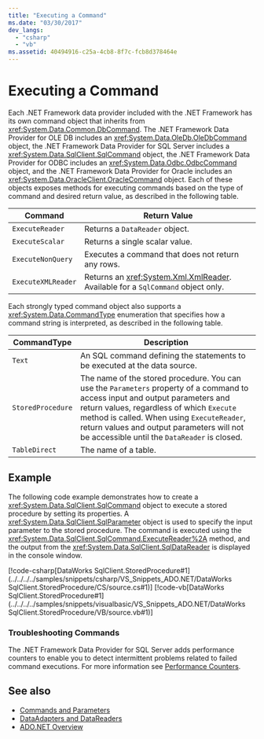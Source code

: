```yaml
---
title: "Executing a Command"
ms.date: "03/30/2017"
dev_langs: 
  - "csharp"
  - "vb"
ms.assetid: 40494916-c25a-4cb8-8f7c-fcb8d378464e
---
```

# Executing a Command
Each .NET Framework data provider included with the .NET Framework has its own command object that inherits from <xref:System.Data.Common.DbCommand>. The .NET Framework Data Provider for OLE DB includes an <xref:System.Data.OleDb.OleDbCommand> object, the .NET Framework Data Provider for SQL Server includes a <xref:System.Data.SqlClient.SqlCommand> object, the .NET Framework Data Provider for ODBC includes an <xref:System.Data.Odbc.OdbcCommand> object, and the .NET Framework Data Provider for Oracle includes an <xref:System.Data.OracleClient.OracleCommand> object. Each of these objects exposes methods for executing commands based on the type of command and desired return value, as described in the following table.  
  
|Command|Return Value|  
|-------------|------------------|  
|`ExecuteReader`|Returns a `DataReader` object.|  
|`ExecuteScalar`|Returns a single scalar value.|  
|`ExecuteNonQuery`|Executes a command that does not return any rows.|  
|`ExecuteXMLReader`|Returns an <xref:System.Xml.XmlReader>. Available for a `SqlCommand` object only.|  
  
 Each strongly typed command object also supports a <xref:System.Data.CommandType> enumeration that specifies how a command string is interpreted, as described in the following table.  
  
|CommandType|Description|  
|-----------------|-----------------|  
|`Text`|An SQL command defining the statements to be executed at the data source.|  
|`StoredProcedure`|The name of the stored procedure. You can use the `Parameters` property of a command to access input and output parameters and return values, regardless of which `Execute` method is called. When using `ExecuteReader`, return values and output parameters will not be accessible until the `DataReader` is closed.|  
|`TableDirect`|The name of a table.|  
  
## Example  
 The following code example demonstrates how to create a <xref:System.Data.SqlClient.SqlCommand> object to execute a stored procedure by setting its properties. A <xref:System.Data.SqlClient.SqlParameter> object is used to specify the input parameter to the stored procedure. The command is executed using the <xref:System.Data.SqlClient.SqlCommand.ExecuteReader%2A> method, and the output from the <xref:System.Data.SqlClient.SqlDataReader> is displayed in the console window.  
  
 [!code-csharp[DataWorks SqlClient.StoredProcedure#1](../../../../samples/snippets/csharp/VS_Snippets_ADO.NET/DataWorks SqlClient.StoredProcedure/CS/source.cs#1)]
 [!code-vb[DataWorks SqlClient.StoredProcedure#1](../../../../samples/snippets/visualbasic/VS_Snippets_ADO.NET/DataWorks SqlClient.StoredProcedure/VB/source.vb#1)]  
  
### Troubleshooting Commands  
 The .NET Framework Data Provider for SQL Server adds performance counters to enable you to detect intermittent problems related to failed command executions. For more information see [Performance Counters](../../../../docs/framework/data/adonet/performance-counters.md).  
  
## See also

- [Commands and Parameters](../../../../docs/framework/data/adonet/commands-and-parameters.md)
- [DataAdapters and DataReaders](../../../../docs/framework/data/adonet/dataadapters-and-datareaders.md)
- [ADO.NET Overview](ado-net-overview.md)
